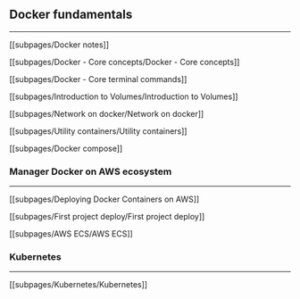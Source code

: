 ## Docker fundamentals

---

[[subpages/Docker notes]]

[[subpages/Docker - Core concepts/Docker - Core concepts]]

[[subpages/Docker - Core terminal commands]]

  

[[subpages/Introduction to Volumes/Introduction to Volumes]]

[[subpages/Network on docker/Network on docker]]

  

[[subpages/Utility containers/Utility containers]]

[[subpages/Docker compose]]

### Manager Docker on AWS ecosystem

---

[[subpages/Deploying Docker Containers on AWS]]

[[subpages/First project deploy/First project deploy]]

[[subpages/AWS ECS/AWS ECS]]

  

### Kubernetes

---

[[subpages/Kubernetes/Kubernetes]]